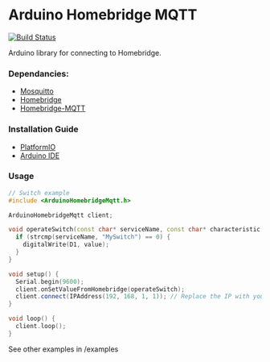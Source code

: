 # Arduino Homebridge MQTT

[![Build Status](https://travis-ci.org/waritsan/arduino-homebridge-mqtt.svg?branch=master)](https://travis-ci.org/waritsan/arduino-homebridge-mqtt)

Arduino library for connecting to Homebridge.

### Dependancies:
* [Mosquitto](https://mosquitto.org)
* [Homebridge](https://github.com/nfarina/homebridge)
* [Homebridge-MQTT](https://github.com/cflurin/homebridge-mqtt)

### Installation Guide
* [PlatformIO](https://platformio.org/lib/show/1907/ArduinoHomebridgeMqtt)
* [Arduino IDE](https://www.arduino.cc/en/Guide/Libraries#toc4)

### Usage
```cpp
// Switch example
#include <ArduinoHomebridgeMqtt.h>

ArduinoHomebridgeMqtt client;

void operateSwitch(const char* serviceName, const char* characteristic, int value) {
  if (strcmp(serviceName, "MySwitch") == 0) {
    digitalWrite(D1, value);
  }
}

void setup() {
  Serial.begin(9600);
  client.onSetValueFromHomebridge(operateSwitch);
  client.connect(IPAddress(192, 168, 1, 1)); // Replace the IP with your MQTT server IP
}

void loop() {
  client.loop();
}
```
See other examples in /examples
